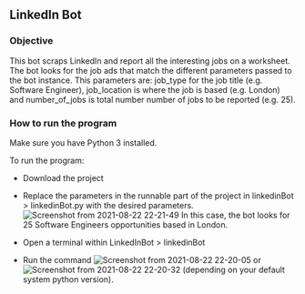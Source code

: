 ## LinkedIn Bot

### Objective

This bot scraps LinkedIn and report all the interesting jobs on a worksheet. The bot looks for the job ads that match the different parameters passed to the bot instance. This parameters are: job_type for the job title (e.g. Software Engineer), job_location is where the job is based (e.g. London) and number_of_jobs is total number number of jobs to be reported (e.g. 25).

### How to run the program

Make sure you have Python 3 installed.

To run the program:
- Download the project
- Replace the parameters in the runnable part of the project in linkedinBot > linkedinBot.py with the desired parameters. ![Screenshot from 2021-08-22 22-21-49](https://user-images.githubusercontent.com/39555683/130370414-ad5b9ec6-ccf6-48cb-873e-e0b50e8a7da6.png) In this case, the bot looks for 25 Software Engineers opportunities based in London.

- Open a terminal within LinkedInBot > linkedinBot
- Run the command ![Screenshot from 2021-08-22 22-20-05](https://user-images.githubusercontent.com/39555683/130370450-2089ff0d-8444-4fa6-befe-29d4cf650b5d.png) or ![Screenshot from 2021-08-22 22-20-32](https://user-images.githubusercontent.com/39555683/130370457-60106a08-8800-4303-802e-5aede700db65.png) (depending on your default system python version).
